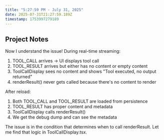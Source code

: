 ```yaml
---
title: "5:27:59 PM - July 31, 2025"
date: 2025-07-31T21:27:59.189Z
timestamp: 1753997279189
---
```


## Project Notes

Now I understand the issue! During real-time streaming:

1. TOOL_CALL arrives → UI displays tool call
2. TOOL_RESULT arrives but either has no content or empty content
3. ToolCallDisplay sees no content and shows "Tool executed, no output returned"
4. renderResult() never gets called because there's no content to render

After reload:
1. Both TOOL_CALL and TOOL_RESULT are loaded from persistence
2. TOOL_RESULT has proper content and metadata
3. ToolCallDisplay calls renderResult() 
4. We get the debug dump and can see the metadata

The issue is in the condition that determines when to call renderResult. Let me find that logic in ToolCallDisplay.tsx.
